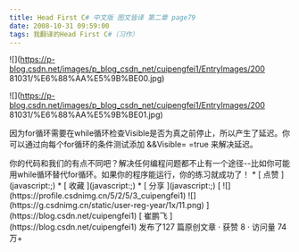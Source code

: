 ```yaml
---
title: Head First C# 中文版 图文皆译 第二章 page79
date: 2008-10-31 09:59:00
tags: 我翻译的Head First C#（习作）
---
```

![](https://p-blog.csdn.net/images/p_blog_csdn_net/cuipengfei1/EntryImages/200
81031/%E6%88%AA%E5%9B%BE00.jpg)

![](https://p-blog.csdn.net/images/p_blog_csdn_net/cuipengfei1/EntryImages/200
81031/%E6%88%AA%E5%9B%BE01.jpg)

因为for循环需要在while循环检查Visible是否为真之前停止，所以产生了延迟。你可以通过向每个for循环的条件测试添加  &&Visible=
=true  来解决延迟。

<?xml:namespace prefix = o ns = "urn:schemas-microsoft-com:office:office" />

你的代码和我们的有点不同吧？解决任何编程问题都不止有一个途径--比如你可能用while循环替代for循环。如果你的程序能运行，你的练习就成功了！

  * [ 点赞  ](javascript:;)
  * [ 收藏  ](javascript:;)
  * [ 分享 ](javascript:;)

[ ![](https://profile.csdnimg.cn/5/2/5/3_cuipengfei1)
![](https://g.csdnimg.cn/static/user-reg-year/1x/11.png)
](https://blog.csdn.net/cuipengfei1)

[ 崔鹏飞 ](https://blog.csdn.net/cuipengfei1)

发布了127 篇原创文章  ·  获赞 8  ·  访问量 74万+

